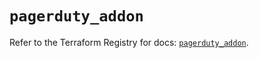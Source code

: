 # `pagerduty_addon`

Refer to the Terraform Registry for docs: [`pagerduty_addon`](https://registry.terraform.io/providers/pagerduty/pagerduty/3.23.1/docs/resources/addon).
